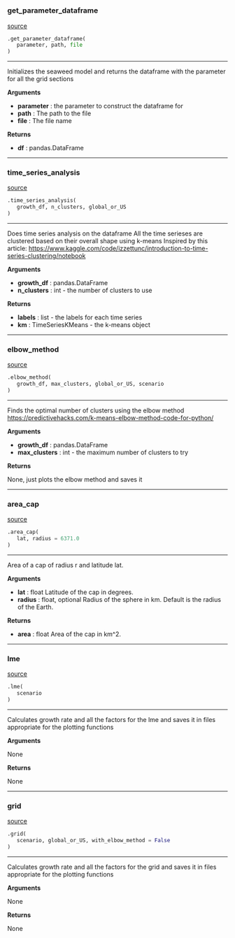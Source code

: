 #


### get_parameter_dataframe
[source](https://github.com/allfed/Seaweed-Growth-Model/blob/master/src/processing/postprocessing.py/#L26)
```python
.get_parameter_dataframe(
   parameter, path, file
)
```

---
Initializes the seaweed model and returns the dataframe with the parameter
for all the grid sections

**Arguments**

* **parameter**  : the parameter to construct the dataframe for
* **path**  : The path to the file
* **file**  : The file name


**Returns**

* **df**  : pandas.DataFrame


----


### time_series_analysis
[source](https://github.com/allfed/Seaweed-Growth-Model/blob/master/src/processing/postprocessing.py/#L46)
```python
.time_series_analysis(
   growth_df, n_clusters, global_or_US
)
```

---
Does time series analysis on the dataframe
All the time serieses are clustered based on their
overall shape using k-means
Inspired by this article:
https://www.kaggle.com/code/izzettunc/introduction-to-time-series-clustering/notebook

**Arguments**

* **growth_df**  : pandas.DataFrame
* **n_clusters**  : int - the number of clusters to use


**Returns**

* **labels**  : list - the labels for each time series
* **km**  : TimeSeriesKMeans - the k-means object


----


### elbow_method
[source](https://github.com/allfed/Seaweed-Growth-Model/blob/master/src/processing/postprocessing.py/#L76)
```python
.elbow_method(
   growth_df, max_clusters, global_or_US, scenario
)
```

---
Finds the optimal number of clusters using the elbow method
https://predictivehacks.com/k-means-elbow-method-code-for-python/

**Arguments**

* **growth_df**  : pandas.DataFrame
* **max_clusters**  : int - the maximum number of clusters to try


**Returns**

None, just plots the elbow method and saves it

----


### area_cap
[source](https://github.com/allfed/Seaweed-Growth-Model/blob/master/src/processing/postprocessing.py/#L123)
```python
.area_cap(
   lat, radius = 6371.0
)
```

---
Area of a cap of radius r and latitude lat.


**Arguments**

* **lat**  : float
    Latitude of the cap in degrees.
* **radius**  : float, optional
    Radius of the sphere in km.
    Default is the radius of the Earth.


**Returns**

* **area**  : float
    Area of the cap in km^2.


----


### lme
[source](https://github.com/allfed/Seaweed-Growth-Model/blob/master/src/processing/postprocessing.py/#L176)
```python
.lme(
   scenario
)
```

---
Calculates growth rate and all the factors for the lme
and saves it in files appropriate for the plotting functions

**Arguments**

None

**Returns**

None

----


### grid
[source](https://github.com/allfed/Seaweed-Growth-Model/blob/master/src/processing/postprocessing.py/#L223)
```python
.grid(
   scenario, global_or_US, with_elbow_method = False
)
```

---
Calculates growth rate and all the factors for the grid
and saves it in files appropriate for the plotting functions

**Arguments**

None

**Returns**

None
